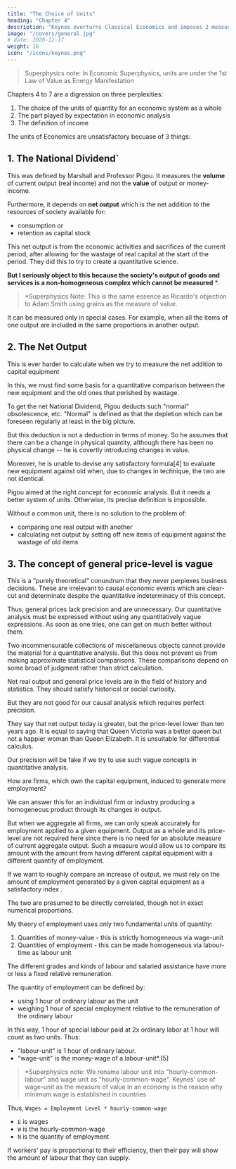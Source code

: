 ```yaml
---
title: "The Choice of Units"
heading: "Chapter 4"
description: "Keynes overturns Classical Economics and imposes 2 measures: hourly-common-labour and hourly-common-wage"
image: "/covers/general.jpg"
# date: 2020-12-17
weight: 16
icon: "/icons/keynes.png"
---
```


> Superphysics note: In Economic Superphysics, units are under the 1st Law of Value as Energy Manifestation


Chapters 4 to 7 are a digression on three perplexities:

1. The choice of the units of quantity for an economic system as a whole
2. The part played by expectation in economic analysis
3. The definition of income

The units of Economics are unsatisfactory becuase of 3 things:

<!-- . This is proven by the National Dividend which is the stock of real capital and the general price-level: -->


## 1. The National Dividend`

This was defined by Marshall and Professor Pigou. It measures the **volume** of current output (real income) and not the **value** of output or money-income. 

Furthermore, it depends on **net output** which is the net addition to the resources of society available for:
- consumption or
- retention as capital stock

This net output is from the economic activities and sacrifices of the current period, after allowing for the wastage of  real capital at the start of the period. They did this to try to create a quantitative science. 

**But I seriously object to this because the society's output of goods and services is a non-homogeneous complex which cannot be measured** *.


> *Superphysics Note: This is the same essence as Ricardo's objection to Adam Smith using grains as the measure of value.



It can be measured only in special cases. For example, when all the items of one output are included in the same proportions in another output.


## 2. The Net Output

This is ever harder to calculate when we try to measure the net addition to capital equipment

In this, we must find some basis for a quantitative comparison between the new equipment and the old ones that perished by wastage.

To get the net National Dividend, Pigou deducts such "normal" obsolescence, etc. "Normal" is defined as that the depletion which can be foreseen regularly at least in the big picture.

But this deduction is not a deduction in terms of money. So he assumes that there can be a change in physical quantity, although there has been no physical change -- he is covertly introducing changes in value. 

Moreover, he is unable to devise any satisfactory formula[4] to evaluate new equipment against old when, due to changes in technique, the two are not identical. 

Pigou aimed at the right concept for economic analysis. But it needs a better system of units. Otherwise, its precise definition is impossible. 

Without a common unit, there is no solution to the problem of:
- comparing one real output with another
- calculating net output by setting off new items of equipment against the wastage of old items


## 3. The concept of general price-level is vague

<!-- This makes it very unsatisfactory for causal analysis, which ought to be exact. Nevertheless these difficulties are rightly regarded as --> This is a “purely theoretical” conundrum that they never perplexes business decisions. These are irrelevant to causal economic events which are clear-cut and determinate despite the quantitative indeterminacy of this concept.

Thus, general prices lack precision and are unnecessary. Our quantitative analysis must be expressed without using any quantitatively vague expressions. As soon as one tries, one can get on much better without them. 

Two incommensurable collections of miscellaneous objects cannot provide the material for a quantitative analysis. But this does not prevent us from making approximate statistical comparisons. These comparisons depend on some broad of judgment rather than strict calculation. <!-- , which may possess significance and validity within certain limits. --> 

Net real output and general price levels are in the field of history and statistics. They should satisfy historical or social curiosity. 


But they are not good for our causal analysis which requires perfect precision. 

<!--  — such as  , whether or not our knowledge of the actual values of the relevant quantities is complete or exact — is neither usual nor necessary.  -->

They say that net output today is greater, but the price-level lower than ten years ago. It is equal to saying that Queen Victoria was a better queen but not a happier woman than Queen Elizabeth. It is <!--  — a proposition not without meaning and not without interest, but  --> unsuitable for differential calculus. 

Our precision will be fake if we try to use such vague concepts in quantitative analysis. 



<!-- An entrepreneur is always concerned with decisions on 
- the scale on which to work a given capital equipment
- the expectation of an increased demand (i.e. a raising of the aggregate demand function) will lead to an increase in aggregate output -->

How are firms, which own the capital equipment, induced to generate more employment?<!--  associate with it a greater aggregate employment of labour.  -->

We can answer this for an individual firm or industry producing a homogeneous product through its changes in output. 

But when we aggregate all firms, we can only speak accurately for employment applied to a given equipment. Output as a whole and its price-level are not required here since there is no need for an absolute measure of current aggregate output. Such a measure would allow us to compare its amount with the amount from having different capital equipment with a different quantity of employment.


If we want to roughly compare an increase of output, we must rely on <!-- the general presumption that --> the amount of employment generated by a given capital equipment as a satisfactory index <!-- of the amount of resultant output -->. 

The two are presumed to be directly correlated, though not in exact numerical proportions. 

My theory of employment uses only two fundamental units of quantity:

1. Quantities of money-value - this is strictly homogeneous via wage-unit
2. Quantities of employment - this can be made homogeneous via labour-time as labour unit

The different grades and kinds of labour and salaried assistance have more or less a fixed relative remuneration. 

The quantity of employment can be defined by:
- using 1 hour of ordinary labour as the unit
- weighing 1 hour of special employment relative to the remuneration of the ordinary labour

In this way, 1 hour of special labour paid at 2x ordinary labor at 1 hour will count as two units. Thus:
- "labour-unit" is 1 hour of ordinary labour. 
- "wage-unit" is the money-wage of a labour-unit*.[5] 


> *Superphysics note: We rename labour unit into "hourly-common-labour" and wage unit as "hourly-common-wage". Keynes' use of wage-unit as the measure of value in an economy is the reason why minimum wage is established in countries

<!-- We shall call the unit in which the quantity of employment is measured the . -->

<!-- Thus, `E = NW` -->

Thus, `Wages = Employment Level * hourly-common-wage`

- `E` is wages
- `W` is the hourly-common-wage
- `N` is the quantity of employment

<!-- - `E` is wages
- `W` is the hourly-common-wage
- `N` is the quantity of employment -->

<!-- This assumption of homogeneity in the supply of labour is not upset by the obvious fact of great differences in the specialised skill of individual workers and in their suitability for different occupations.  -->

If workers' pay is proportional to their efficiency, then their pay will show the amount of labour that they can supply. 

<!--  the differences are dealt with by our having regarded individuals as contributing to the supply of labour in proportion to their remuneration.  -->
